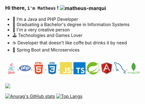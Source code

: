 ### Hi there, ````i'm Matheus```` !                     <img align="center" alt="matheus-marqui" width="16%"                src="https://pa1.narvii.com/6715/51b86154d79c58f897c4e82f5728e66daa17409d_hq.gif">
- 🔭 I’m a Java and PHP Developer 
- 🌱 Graduating a Bachelor's degree in Information Systems
- 🎨 I'm a very creative person
- 🕹️ Technologies and Games Lover
- ☕ Developer that doesn't like coffe but drinks it by need
- 🍃 Spring Boot and Microservices
<div style="display: inline_block">
  <a href="https://github.com/matheusmarqui1">
</div>
  <div style="display: inline_block"><br>
  <img align="center" alt="Matheus-Java" height="40" width="40" src="https://github.com/devicons/devicon/blob/master/icons/java/java-original-wordmark.svg">
  <img align="center" alt="Matheus-PHP" height="40" width="40" src="https://github.com/devicons/devicon/blob/master/icons/php/php-plain.svg">
  <img align="center" alt="Matheus-HTML" height="40" width="40" src="https://raw.githubusercontent.com/devicons/devicon/master/icons/html5/html5-plain-wordmark.svg">
  <img align="center" alt="Matheus-CSS" height="40" width="40" src="https://raw.githubusercontent.com/devicons/devicon/master/icons/css3/css3-plain-wordmark.svg">
  <img align="center" alt="Matheus-js" height="40" width="40" src="https://raw.githubusercontent.com/devicons/devicon/master/icons/javascript/javascript-plain.svg">
    <img align="center" alt="Matheus-ts" height="40" width="40" src="https://raw.githubusercontent.com/devicons/devicon/1119b9f84c0290e0f0b38982099a2bd027a48bf1/icons/typescript/typescript-plain.svg">
  <img align="center" alt="Matheus-Springboot" height="40" width="40" src="https://github.com/devicons/devicon/blob/master/icons/spring/spring-original.svg">
  <img align="center" alt="Matheus-Angular" height="40" width="40" src="https://github.com/devicons/devicon/blob/master/icons/angularjs/angularjs-original.svg">
    <img align="center" alt="Matheus-Mysql" height="40" width="40" src="https://raw.githubusercontent.com/devicons/devicon/1119b9f84c0290e0f0b38982099a2bd027a48bf1/icons/mysql/mysql-original.svg">
    <img align="center" alt="Matheus-MongoDB" height="40" width="40" src="https://raw.githubusercontent.com/devicons/devicon/1119b9f84c0290e0f0b38982099a2bd027a48bf1/icons/mongodb/mongodb-plain-wordmark.svg">
</div>
  
  ##
  
 <div>
  <a href="https://www.linkedin.com/in/matheus-marqui-b219a9236/" target="_blank"><img src="https://img.shields.io/badge/-LinkedIn-%230077B5?style=for-the-badge&logo=linkedin&logoColor=white" target="_blank"></a>
   

[![Anurag's GitHub stats](https://github-readme-stats.vercel.app/api?username=matheusmarqui1&theme=material-palenight&count_private=true)](https://github.com/anuraghazra/github-readme-stats)
[![Top Langs](https://github-readme-stats.vercel.app/api/top-langs/?username=matheusmarqui1&langs_count=3&theme=material-palenight)](https://github.com/anuraghazra/github-readme-stats)
</div>

